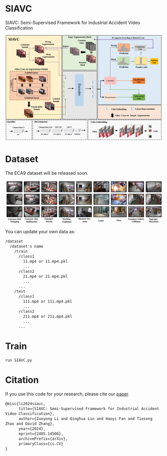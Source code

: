 # SIAVC
SIAVC: Semi-Supervised Framework for Industrial Accident Video Classification

<p align="center">
  <img src="Overview.png" width="750px"/>
</p>

# Dataset
The ECA9 dataset will be released soon.
<p align="center">
  <img src="ECA9.png" width="550px"/>
</p>

You can update your own data as:
```
/dataset 
  /dataset's name 
    /train
      /class1
        11.mp4 or 11.mp4.pkl
        ...
      /class2
        21.mp4 or 21.mp4.pkl
        ...
      ...
    /test
      /class1
        111.mp4 or 111.mp4.pkl
        ...
      /class2
        211.mp4 or 211.mp4.pkl
        ...
      ...

```    

# Train
```
run SIAVC.py
```

# Citation
If you use this code for your research, please cite our [paper](https://arxiv.org/abs/2405.14506).
```
@misc{li2024siavc,
      title={SIAVC: Semi-Supervised Framework for Industrial Accident Video Classification}, 
      author={Zuoyong Li and Qinghua Lin and Haoyi Fan and Tiesong Zhao and David Zhang},
      year={2024},
      eprint={2405.14506},
      archivePrefix={arXiv},
      primaryClass={cs.CV}
}
```
